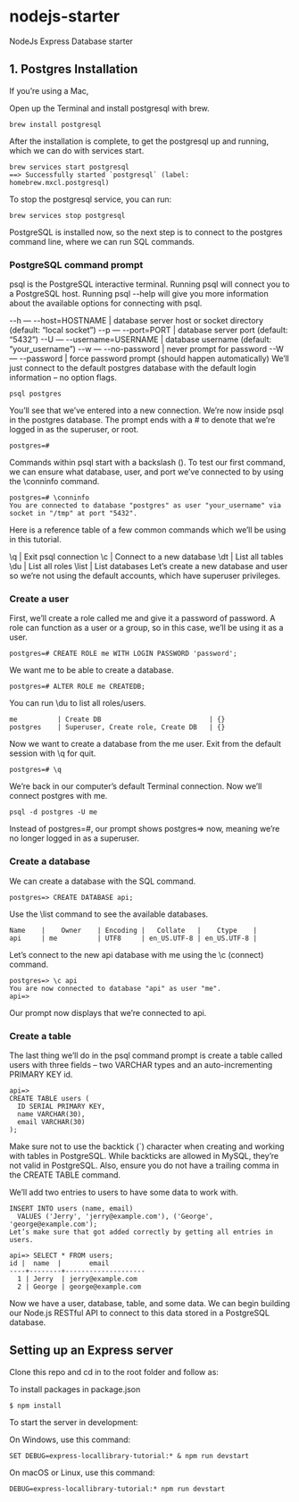 # nodejs-starter
NodeJs Express Database starter



## 1. Postgres Installation
If you’re using a Mac,

Open up the Terminal and install postgresql with brew.

```
brew install postgresql
```

After the installation is complete, to get the postgresql up and running, which we can do with services start.
```
brew services start postgresql
==> Successfully started `postgresql` (label: homebrew.mxcl.postgresql)
```

To stop the postgresql service, you can run:
```
brew services stop postgresql
```

PostgreSQL is installed now, so the next step is to connect to the postgres command line, where we can run SQL commands.

### PostgreSQL command prompt
psql is the PostgreSQL interactive terminal. Running psql will connect you to a PostgreSQL host. Running psql --help will give you more information about the available options for connecting with psql.

--h — --host=HOSTNAME | database server host or socket directory (default: “local socket”)
--p — --port=PORT | database server port (default: “5432”)
--U — --username=USERNAME | database username (default: “your_username”)
--w — --no-password | never prompt for password
--W — --password | force password prompt (should happen automatically)
We’ll just connect to the default postgres database with the default login information – no option flags.
```
psql postgres
```
You’ll see that we’ve entered into a new connection. We’re now inside psql in the postgres database. The prompt ends with a # to denote that we’re logged in as the superuser, or root.
```
postgres=#
```
Commands within psql start with a backslash (\). To test our first command, we can ensure what database, user, and port we’ve connected to by using the \conninfo command.
```
postgres=# \conninfo
You are connected to database "postgres" as user "your_username" via socket in "/tmp" at port "5432".
```
Here is a reference table of a few common commands which we’ll be using in this tutorial.

\q | Exit psql connection
\c | Connect to a new database
\dt | List all tables
\du | List all roles
\list | List databases
Let’s create a new database and user so we’re not using the default accounts, which have superuser privileges.

### Create a user
First, we’ll create a role called me and give it a password of password. A role can function as a user or a group, so in this case, we’ll be using it as a user.
```
postgres=# CREATE ROLE me WITH LOGIN PASSWORD 'password';
```
We want me to be able to create a database.
```
postgres=# ALTER ROLE me CREATEDB;
```
You can run \du to list all roles/users.
```
me          | Create DB                           | {}
postgres    | Superuser, Create role, Create DB   | {}
```
Now we want to create a database from the me user. Exit from the default session with \q for quit.
```
postgres=# \q
```
We’re back in our computer’s default Terminal connection. Now we’ll connect postgres with me.
```
psql -d postgres -U me
```
Instead of postgres=#, our prompt shows postgres=> now, meaning we’re no longer logged in as a superuser.

### Create a database
We can create a database with the SQL command.
```
postgres=> CREATE DATABASE api;
```
Use the \list command to see the available databases.
```
Name    |    Owner    | Encoding |   Collate   |    Ctype    |
api     | me          | UTF8     | en_US.UTF-8 | en_US.UTF-8 |
```
Let’s connect to the new api database with me using the \c (connect) command.
```
postgres=> \c api
You are now connected to database "api" as user "me".
api=>
```
Our prompt now displays that we’re connected to api.

### Create a table
The last thing we’ll do in the psql command prompt is create a table called users with three fields – two VARCHAR types and an auto-incrementing PRIMARY KEY id.
```
api=>
CREATE TABLE users (
  ID SERIAL PRIMARY KEY,
  name VARCHAR(30),
  email VARCHAR(30)
);
```
Make sure not to use the backtick (`) character when creating and working with tables in PostgreSQL. While backticks are allowed in MySQL, they’re not valid in PostgreSQL. Also, ensure you do not have a trailing comma in the CREATE TABLE command.

We’ll add two entries to users to have some data to work with.
```
INSERT INTO users (name, email)
  VALUES ('Jerry', 'jerry@example.com'), ('George', 'george@example.com');
Let’s make sure that got added correctly by getting all entries in users.

api=> SELECT * FROM users;
id |  name  |       email        
----+--------+--------------------
  1 | Jerry  | jerry@example.com
  2 | George | george@example.com
```
Now we have a user, database, table, and some data. We can begin building our Node.js RESTful API to connect to this data stored in a PostgreSQL database.
## Setting up an Express server

Clone this repo and cd in to the root folder and follow as:

To install packages in package.json
 ``` 
 $ npm install
 ```
To start the server in development:

  On Windows, use this command:
  

    SET DEBUG=express-locallibrary-tutorial:* & npm run devstart
   
    
  On macOS or Linux, use this command:
  

    DEBUG=express-locallibrary-tutorial:* npm run devstart
